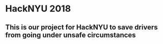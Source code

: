 # HackNYU 2018
## This is our project for HackNYU to save drivers from going under unsafe circumstances
